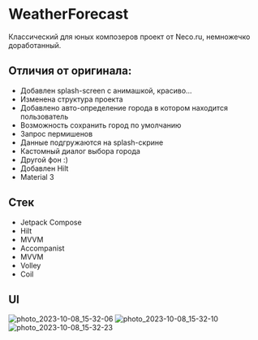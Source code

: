 # WeatherForecast

Классический для юных композеров проект от Neco.ru, немножечко доработанный. 

## Отличия от оригинала:

- Добавлен splash-screen с анимашкой, красиво...
- Изменена структура проекта
- Добавлено авто-определение города в котором находится пользователь
- Возможность сохранить город по умолчанию
- Запрос пермишенов 
- Данные подгружаются на splash-скрине
- Кастомный диалог выбора города
- Другой фон :)
- Добавлен Hilt
- Material 3

## Стек

 - Jetpack Compose
 - Hilt
 - MVVM
 - Accompanist
 - MVVM
 - Volley
 - Coil

## UI

![photo_2023-10-08_15-32-06](https://github.com/shprotx/WeatherForecast/assets/59147207/e42d396e-c759-46a7-a7fb-4a0ddbc77e72)
![photo_2023-10-08_15-32-10](https://github.com/shprotx/WeatherForecast/assets/59147207/f2b7ae03-82ac-4343-a5a9-7ec2a6af1c49)
![photo_2023-10-08_15-32-23](https://github.com/shprotx/WeatherForecast/assets/59147207/91a28b51-4841-4da4-ac0d-99d5690b3c35)
